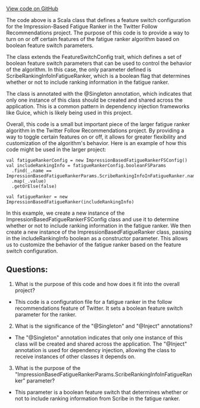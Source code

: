 [View code on GitHub](https://github.com/misbahsy/the-algorithm/follow-recommendations-service/common/src/main/scala/com/twitter/follow_recommendations/common/rankers/fatigue_ranker/ImpressionBasedFatigueRankerFSConfig.scala)

The code above is a Scala class that defines a feature switch configuration for the Impression-Based Fatigue Ranker in the Twitter Follow Recommendations project. The purpose of this code is to provide a way to turn on or off certain features of the fatigue ranker algorithm based on boolean feature switch parameters.

The class extends the FeatureSwitchConfig trait, which defines a set of boolean feature switch parameters that can be used to control the behavior of the algorithm. In this case, the only parameter defined is ScribeRankingInfoInFatigueRanker, which is a boolean flag that determines whether or not to include ranking information in the fatigue ranker.

The class is annotated with the @Singleton annotation, which indicates that only one instance of this class should be created and shared across the application. This is a common pattern in dependency injection frameworks like Guice, which is likely being used in this project.

Overall, this code is a small but important piece of the larger fatigue ranker algorithm in the Twitter Follow Recommendations project. By providing a way to toggle certain features on or off, it allows for greater flexibility and customization of the algorithm's behavior. Here is an example of how this code might be used in the larger project:

```
val fatigueRankerConfig = new ImpressionBasedFatigueRankerFSConfig()
val includeRankingInfo = fatigueRankerConfig.booleanFSParams
  .find(_.name == ImpressionBasedFatigueRankerParams.ScribeRankingInfoInFatigueRanker.name)
  .map(_.value)
  .getOrElse(false)

val fatigueRanker = new ImpressionBasedFatigueRanker(includeRankingInfo)
```

In this example, we create a new instance of the ImpressionBasedFatigueRankerFSConfig class and use it to determine whether or not to include ranking information in the fatigue ranker. We then create a new instance of the ImpressionBasedFatigueRanker class, passing in the includeRankingInfo boolean as a constructor parameter. This allows us to customize the behavior of the fatigue ranker based on the feature switch configuration.
## Questions: 
 1. What is the purpose of this code and how does it fit into the overall project?
- This code is a configuration file for a fatigue ranker in the follow recommendations feature of Twitter. It sets a boolean feature switch parameter for the ranker.

2. What is the significance of the "@Singleton" and "@Inject" annotations?
- The "@Singleton" annotation indicates that only one instance of this class will be created and shared across the application. The "@Inject" annotation is used for dependency injection, allowing the class to receive instances of other classes it depends on.

3. What is the purpose of the "ImpressionBasedFatigueRankerParams.ScribeRankingInfoInFatigueRanker" parameter?
- This parameter is a boolean feature switch that determines whether or not to include ranking information from Scribe in the fatigue ranker.